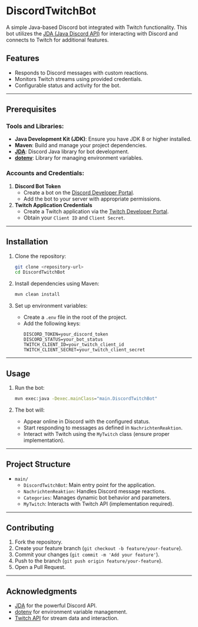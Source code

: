 # DiscordTwitchBot

A simple Java-based Discord bot integrated with Twitch functionality. This bot utilizes the [JDA (Java Discord API)](https://github.com/DV8FromTheWorld/JDA) for interacting with Discord and connects to Twitch for additional features.

## Features
- Responds to Discord messages with custom reactions.
- Monitors Twitch streams using provided credentials.
- Configurable status and activity for the bot.

---

## Prerequisites
### Tools and Libraries:
- **Java Development Kit (JDK)**: Ensure you have JDK 8 or higher installed.
- **Maven**: Build and manage your project dependencies.
- **[JDA](https://github.com/DV8FromTheWorld/JDA)**: Discord Java library for bot development.
- **[dotenv](https://github.com/cdimascio/java-dotenv)**: Library for managing environment variables.

### Accounts and Credentials:
1. **Discord Bot Token**
   - Create a bot on the [Discord Developer Portal](https://discord.com/developers/applications).
   - Add the bot to your server with appropriate permissions.
2. **Twitch Application Credentials**
   - Create a Twitch application via the [Twitch Developer Portal](https://dev.twitch.tv/).
   - Obtain your `Client ID` and `Client Secret`.

---

## Installation
1. Clone the repository:
   ```bash
   git clone <repository-url>
   cd DiscordTwitchBot
   ```

2. Install dependencies using Maven:
   ```bash
   mvn clean install
   ```

3. Set up environment variables:
   - Create a `.env` file in the root of the project.
   - Add the following keys:
     ```env
     DISCORD_TOKEN=your_discord_token
     DISCORD_STATUS=your_bot_status
     TWITCH_CLIENT_ID=your_twitch_client_id
     TWITCH_CLIENT_SECRET=your_twitch_client_secret
     ```

---

## Usage
1. Run the bot:
   ```bash
   mvn exec:java -Dexec.mainClass="main.DiscordTwitchBot"
   ```

2. The bot will:
   - Appear online in Discord with the configured status.
   - Start responding to messages as defined in `NachrichtenReaktion`.
   - Interact with Twitch using the `MyTwitch` class (ensure proper implementation).

---

## Project Structure
- `main/`
  - `DiscordTwitchBot`: Main entry point for the application.
  - `NachrichtenReaktion`: Handles Discord message reactions.
  - `Categories`: Manages dynamic bot behavior and parameters.
  - `MyTwitch`: Interacts with Twitch API (implementation required).

---

## Contributing
1. Fork the repository.
2. Create your feature branch (`git checkout -b feature/your-feature`).
3. Commit your changes (`git commit -m 'Add your feature'`).
4. Push to the branch (`git push origin feature/your-feature`).
5. Open a Pull Request.

---

## Acknowledgments
- [JDA](https://github.com/DV8FromTheWorld/JDA) for the powerful Discord API.
- [dotenv](https://github.com/cdimascio/java-dotenv) for environment variable management.
- [Twitch API](https://dev.twitch.tv/docs/api) for stream data and interaction.

